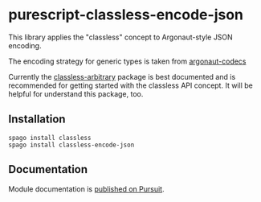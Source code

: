 # purescript-classless-encode-json

This library applies the "classless" concept to Argonaut-style JSON encoding.

The encoding strategy for generic types is taken from [argonaut-codecs](https://github.com/purescript-contrib/purescript-argonaut-codecs)

Currently the [classless-arbitrary](https://github.com/thought2/purescript-classless-arbitrary) package is best documented and is recommended for getting started with the classless API concept. It will be helpful for understand this package, too.


## Installation
```
spago install classless
spago install classless-encode-json
```

## Documentation
Module documentation is [published on Pursuit](http://pursuit.purescript.org/packages/purescript-classless-encode-json).
